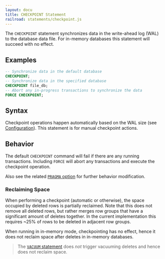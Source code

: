 ```yaml
---
layout: docu
title: CHECKPOINT Statement
railroad: statements/checkpoint.js
---
```


The `CHECKPOINT` statement synchronizes data in the write-ahead log (WAL) to the database data file. For in-memory
databases this statement will succeed with no effect.

## Examples

```sql
-- Synchronize data in the default database
CHECKPOINT;
-- Synchronize data in the specified database
CHECKPOINT file_db;
-- Abort any in-progress transactions to synchronize the data
FORCE CHECKPOINT;
```

## Syntax

<div id="rrdiagram1"></div>

Checkpoint operations happen automatically based on the WAL size (see [Configuration](../configuration)). This
statement is for manual checkpoint actions.

## Behavior

The default `CHECKPOINT` command will fail if there are any running transactions. Including `FORCE` will abort any
transactions and execute the checkpoint operation.

Also see the related [`PRAGMA` option](../pragmas#force-checkpoint) for further behavior modification.

### Reclaiming Space

When performing a checkpoint (automatic or otherwise), the space occupied by deleted rows is partially reclaimed. Note that this does not remove all deleted rows, but rather merges row groups that have a significant amount of deletes together. In the current implementation this requires ~25% of rows to be deleted in adjacent row groups.

When running in in-memory mode, checkpointing has no effect, hence it does not reclaim space after deletes in in-memory databases.

> The [`VACUUM` statement](vacuum) does _not_ trigger vacuuming deletes and hence does not reclaim space.
